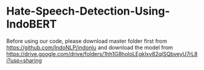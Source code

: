 # Hate-Speech-Detection-Using-IndoBERT

Before using our code, please download master folder first from https://github.com/IndoNLP/indonlu and download the model from https://drive.google.com/drive/folders/1hh1G8holoLEgklxv82qlSQbveyU7rL8i?usp=sharing

